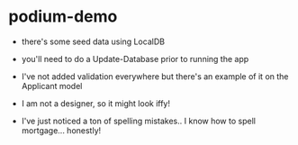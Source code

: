 # podium-demo

- there's some seed data using LocalDB
- you'll need to do a Update-Database prior to running the app

- I've not added validation everywhere but there's an example of it on the Applicant model
- I am not a designer, so it might look iffy!

- I've just noticed a ton of spelling mistakes.. I know how to spell mortgage... honestly!

